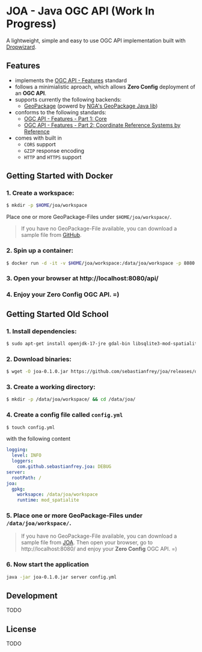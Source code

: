 # JOA - Java OGC API (Work In Progress)

A lightweight, simple and easy to use OGC API implementation built with [Dropwizard](https://www.dropwizard.io/).

## Features

- implements the [OGC API - Features](https://www.ogc.org/standards/ogcapi-features) standard
- follows a minimialistic aproach, which allows **Zero Config** deployment of an **OGC API**.
- supports currently the following backends:
  - [GeoPackage](https://www.geopackage.org/) (powerd by [NGA's GeoPackage Java lib](https://github.com/ngageoint/geopackage-java))
- conforms to the following standards:
  - [OGC API - Features - Part 1: Core](http://docs.opengeospatial.org/is/17-069r3/17-069r3.html)
  - [OGC API - Features - Part 2: Coordinate Reference Systems by Reference](http://docs.opengeospatial.org/is/18-058/18-058.html)
- comes with built in
  - `CORS` support
  - `GZIP` response encoding
  - `HTTP` and `HTTPS` support

## Getting Started with Docker

### 1. Create a workspace:

```bash
$ mkdir -p $HOME/joa/workspace
```

Place one or more GeoPackage-Files under `$HOME/joa/workspace/`.

> If you have no GeoPackage-File available, you can download a sample file from [GitHub](https://github.com/sebastianfrey/joa/raw/main/data/example.gpkg).

### 2. Spin up a container:

```bash
$ docker run -d -it -v $HOME/joa/workspace:/data/joa/workspace -p 8080:8080 sfrey/joa:0.1.0
```
### 3. Open your browser at http://localhost:8080/api/

### 4. Enjoy your **Zero Config** OGC API. =)


## Getting Started Old School

### 1. Install dependencies:

```bash
$ sudo apt-get install openjdk-17-jre gdal-bin libsqlite3-mod-spatialite
```

### 2. Download binaries:

```bash
$ wget -O joa-0.1.0.jar https://github.com/sebastianfrey/joa/releases/download/v0.1.0/joa-0.1.0.jar
```

### 3. Create a working directory:

```bash
$ mkdir -p /data/joa/workspace/ && cd /data/joa/
```

### 4. Create a config file called `config.yml`

```bash
$ touch config.yml
```

with the following content

```yml
logging:
  level: INFO
  loggers:
    com.github.sebastianfrey.joa: DEBUG
server:
  rootPath: /
joa:
  gpkg:
    worksapce: /data/joa/workspace
    runtime: mod_spatialite
```

### 5. Place one or more GeoPackage-Files under `/data/joa/workspace/`.

> If you have no GeoPackage-File available, you can download a sample file from [JOA](https://github.com/sebastianfrey/joa/raw/main/data/example.gpkg).
Then open your browser, go to http://localhost:8080/ and enjoy your **Zero Config** OGC API. =)

### 6. Now start the application

```bash
java -jar joa-0.1.0.jar server config.yml
```

## Development

TODO

## License

TODO
